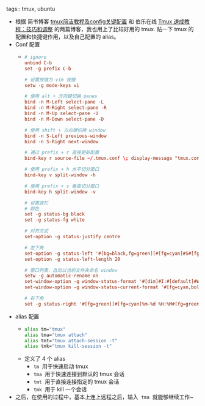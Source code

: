 tags:: tmux, ubuntu

- 根据 简书博客 [tmux简洁教程及config关键配置](https://gitee.com/link?target=https%3A%2F%2Fwww.jianshu.com%2Fp%2Ffd3bbdba9dc9) 和 伯乐在线 [Tmux 速成教程：技巧和调整](https://gitee.com/link?target=http%3A%2F%2Fblog.jobbole.com%2F87584%2F) 的两篇博客，我也用上了比较好用的 tmux. 贴一下 tmux 的配置和快捷键作用，以及自己配置的 alias。
- Conf 配置
	- ``` conf
	  # ignore
	  unbind C-b
	  set -g prefix C-b
	  
	  # 设置按键为 vim 按键
	  setw -g mode-keys vi
	  
	  # 使用 alt + 方向键切换 panes
	  bind -n M-Left select-pane -L
	  bind -n M-Right select-pane -R
	  bind -n M-Up select-pane -U
	  bind -n M-Down select-pane -D
	  
	  # 使用 shift + 方向键切换 window
	  bind -n S-Left previous-window
	  bind -n S-Right next-window
	  
	  # 通过 prefix + r 直接更新配置
	  bind-key r source-file ~/.tmux.conf \; display-message "tmux.conf reloaded"
	  
	  # 使用 prefix + h 水平切分窗口
	  bind-key v split-window -h
	  
	  # 使用 prefix + v 垂直切分窗口
	  bind-key h split-window -v
	  
	  # 设置底栏
	  # 颜色
	  set -g status-bg black
	  set -g status-fg white
	  
	  # 对齐方式
	  set-option -g status-justify centre
	  
	  # 左下角
	  set-option -g status-left '#[bg=black,fg=green][#[fg=cyan]#S#[fg=green]]'
	  set-option -g status-left-length 20
	  
	  # 窗口列表，自动以当前文件夹命名 window
	  setw -g automatic-rename on
	  set-window-option -g window-status-format '#[dim]#I:#[default]#W#[fg=grey,dim]'
	  set-window-option -g window-status-current-format '#[fg=cyan,bold]#I#[fg=blue]:#[fg=cyan]#W#[fg=dim]'
	  
	  # 右下角
	  set -g status-right '#[fg=green][#[fg=cyan]%m-%d %H:%M#[fg=green]]'
	  ```
- alias 配置
	- ``` bash
	  alias tm="tmux"
	  alias tma="tmux attach"
	  alias tmt="tmux attach-session -t"
	  alias tmk="tmux kill-session -t"
	  ```
	- 定义了 4 个 alias
		- `tm`  用于快速启动 tmux
		- `tma`  用于快速连接到默认的 tmux 会话
		- `tmt`  用于直接连接指定的 tmux 会话
		- `tmk`  用于 kill 一个会话
- 之后，在使用的过程中，基本上连上远程之后，输入  `tma`  就能够继续工作~